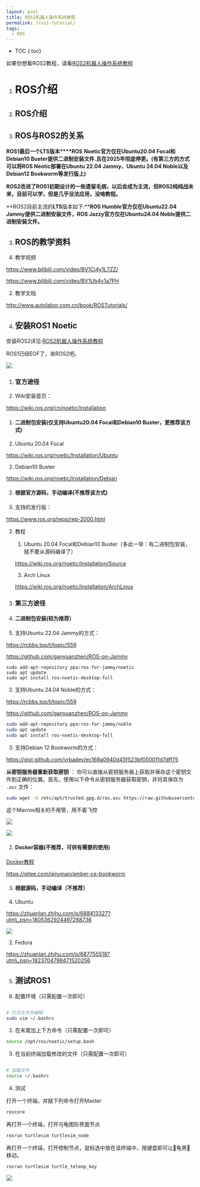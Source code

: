 ```yaml
---
layout: post
title: ROS1机器人操作系统教程
permalink: /ros1-tutorial/
tags:
  - ROS
---
```


* TOC
{:toc}

如果你想看ROS2教程，请看[ROS2机器人操作系统教程](https://sdutvincirobot.feishu.cn/wiki/FKEVwIsvKi1yBHkHWqTcn2ZKnNe)

1.  # ROS介绍

1.  ## ROS介绍

2.  ## ROS与ROS2的关系

**ROS1最后一个****LTS****版本****ROS** **Noetic官方仅在Ubuntu20.04 Focal和Debian10 Buster提供二进制安装文件.且在2025年彻底停更。(有第三方的方式可以将ROS Neotic部署在Ubuntu 22.04 Jammy、Ubuntu 24.04 Noble以及Debian12 Bookworm等发行版上)**

**ROS2改进了ROS1初期设计的一些遗留毛病，以后会成为主流，但ROS2纯纯战未来，目前可以学，但是几乎没法应用，没啥教程。**

**ROS2目前主流的****LTS****版本如下:****ROS** **Humble官方仅在Ubuntu22.04 Jammy提供二进制安装文件，ROS Jazzy官方仅在Ubuntu24.04 Noble提供二进制安装文件。**

3.  ## ROS的教学资料

1.  教学视频

https://www.bilibili.com/video/BV1Ci4y1L7ZZ/

https://www.bilibili.com/video/BV1Ub4y1a7PH

2.  教学文档

http://www.autolabor.com.cn/book/ROSTutorials/

4.  ## 安装ROS1 Noetic

安装ROS2详见:[ROS2机器人操作系统教程](https://sdutvincirobot.feishu.cn/wiki/FKEVwIsvKi1yBHkHWqTcn2ZKnNe)

ROS1已经EOF了，来ROS2吧。

![](https://cdn.eo.r2.tungchiahui.cn/tungwebsite/assets/images/2024-07-13/image1.webp)

1.  ### 官方途径

1.  Wiki安装首页：

https://wiki.ros.org/cn/noetic/Installation

1.  #### 二进制包安装(仅支持Ubuntu20.04 Focal和Debian10 Buster，**更推荐该方式**)

1.  Ubuntu 20.04 Focal

https://wiki.ros.org/noetic/Installation/Ubuntu

2.  Debian10 Buster

https://wiki.ros.org/noetic/Installation/Debian

2.  #### 根据官方源码，手动编译(不推荐该方式)

1.  支持的发行版：

https://www.ros.org/reps/rep-2000.html

2.  教程

    1.  Ubuntu 20.04 Focal和Debian10 Buster（多此一举：有二进制包安装，就不要从源码编译了）

    https://wiki.ros.org/noetic/Installation/Source

    3.  Arch Linux

    https://wiki.ros.org/noetic/Installation/ArchLinux

2.  ### 第三方途径

1.  #### 二进制包安装(**较为推荐**）

1.  支持Ubuntu 22.04 Jammy的方式：

https://rcbbs.top/t/topic/559

https://github.com/ganyuanzhen/ROS-on-Jammy

```
sudo add-apt-repository ppa:ros-for-jammy/noetic
sudo apt update
sudo apt install ros-noetic-desktop-full
```

2.  支持Ubuntu 24.04 Noble的方式：

https://rcbbs.top/t/topic/559

https://github.com/ganyuanzhen/ROS-on-Jammy

```bash
sudo add-apt-repository ppa:ros-for-jammy/noble
sudo apt update
sudo apt install ros-noetic-desktop-full
```

3.  支持Debian 12 Bookworm的方式：

https://gist.github.com/vrbadev/ec168a0940d45f523bf050011d7dff75

**从密钥服务器重新获取密钥** ： 你可以直接从密钥服务器上获取并保存这个密钥文件到正确的位置。首先，使用以下命令从密钥服务器获取密钥，并将其保存为 `.asc` 文件：

```bash
sudo wget -O /etc/apt/trusted.gpg.d/ros.asc https://raw.githubusercontent.com/ros/rosdistro/master/ros.asc
```

这个Mavros相关的不用管，用不着飞控

![](https://cdn.eo.r2.tungchiahui.cn/tungwebsite/assets/images/2024-07-13/image2.webp)

![](https://cdn.eo.r2.tungchiahui.cn/tungwebsite/assets/images/2024-07-13/image3.webp)

2.  #### Docker容器(不推荐，可供有需要的使用)

[Docker教程](https://sdutvincirobot.feishu.cn/wiki/KRSMwKmTvivWRskSRszc2vfNnoc)

https://gitee.com/qinyinan/amber-ce-bookworm

3.  #### 根据源码，手动编译（不推荐）

1.  Ubuntu

https://zhuanlan.zhihu.com/p/688413327?utm\_psn=1805362924497268736

![](https://cdn.eo.r2.tungchiahui.cn/tungwebsite/assets/images/2024-07-13/image4.webp)

2.  Fedora

https://zhuanlan.zhihu.com/p/687755518?utm\_psn=1823704798471520256

5.  ## 测试ROS1

1.  配置环境（只需配置一次即可）

```bash

# 打开文件并编辑
sudo vim ~/.bashrc
```

2.  在末尾加上下方命令（只需配置一次即可）

```bash
source /opt/ros/noetic/setup.bash
```

3.  在当前终端加载修改的文件（只需配置一次即可）

```bash

# 加载文件
source ~/.bashrc
```

4.  测试

打开一个终端，并敲下列命令打开Master

```bash
roscore
```

再打开一个终端，打开乌龟图形界面节点

```bash
rosrun turtlesim turtlesim_node
```

再打开一个终端，打开控制节点，鼠标选中放在该终端中，按键盘即可让🐢龟男🐢移动。

```bash
rosrun turtlesim turtle_teleop_key
```

![](https://cdn.eo.r2.tungchiahui.cn/tungwebsite/assets/images/2024-07-13/image5.webp)
